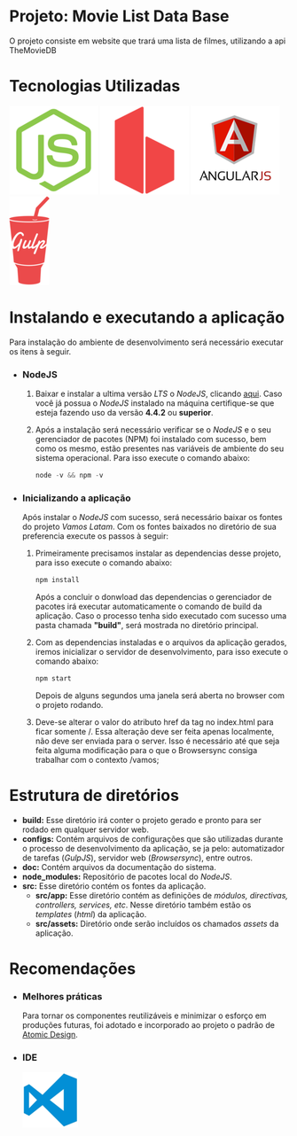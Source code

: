 
# Projeto: Movie List Data Base
O projeto consiste em website que trará uma lista de filmes, utilizando a api TheMovieDB

# Tecnologias Utilizadas
[![NodeJS](doc/assets/nodejs.png)](https://nodejs.org/en/)
[![Browsersync](doc/assets/browsersync.png)](https://www.browsersync.io/)
[![AngularJS](doc/assets/angularjs.png)](https://angularjs.org/)
[![GulpJS](doc/assets/gulpjs.png)](http://gulpjs.com/)


# Instalando e executando a aplicação
Para instalação do ambiente de desenvolvimento será necessário executar os itens à seguir.


* ### NodeJS
  1. Baixar e instalar a ultima versão *LTS* o *NodeJS*, clicando [aqui](https://nodejs.org/en/download/). Caso você já possua o *NodeJS* instalado na máquina certifique-se que esteja fazendo uso da versão **4.4.2** ou **superior**.
  2. Após a instalação será necessário verificar se o *NodeJS* e o seu gerenciador de pacotes (NPM) foi instalado com sucesso, bem como os mesmo, estão presentes nas variáveis de ambiente do seu sistema operacional. Para isso execute o comando abaixo:

      ```javascript
      node -v && npm -v
      ```

* ### Inicializando a aplicação
   Após instalar o *NodeJS* com sucesso, será necessário baixar os fontes do projeto *Vamos Latam*. Com os fontes baixados no diretório de sua preferencia execute os passos à seguir:



   1. Primeiramente precisamos instalar as dependencias desse projeto, para isso execute o comando abaixo:

      ```javascript
      npm install
      ```

      Após a concluir o donwload das dependencias o gerenciador de pacotes irá executar automaticamente o comando de build da aplicação. Caso o processo tenha sido executado com sucesso uma pasta chamada **"build"**, será mostrada no diretório principal.


   2. Com as dependencias instaladas e o arquivos da aplicação gerados, iremos inicializar o servidor de desenvolvimento, para isso execute o comando abaixo:

      ```javascript
      npm start
      ```

      Depois de alguns segundos uma janela será aberta no browser com o projeto rodando.


    3. Deve-se alterar o valor do atributo href da tag <base> no index.html para ficar somente /. Essa alteração deve ser feita apenas localmente, não deve ser enviada para o server. Isso é necessário até que seja feita alguma modificação para o que o Browsersync consiga trabalhar com o contexto /vamos;

    
# Estrutura de diretórios
+ **build:** Esse diretório irá conter o projeto gerado e pronto para ser rodado em qualquer servidor web.
+ **configs:** Contém arquivos de configurações que são utilizadas durante o processo de desenvolvimento da aplicação, se ja pelo: automatizador de tarefas (*GulpJS*), servidor web (*Browsersync*), entre outros.
+ **doc:** Contém arquivos da documentação do sistema.
+ **node_modules:** Repositório de pacotes local do *NodeJS*.
+ **src:** Esse diretório contém os fontes da aplicação.
  + **src/app:** Esse diretório contém as definições de *módulos, directivas, controllers, services, etc*. Nesse diretório também estão os *templates* (*html*) da aplicação.
  + **src/assets:** Diretório onde serão incluídos os chamados *assets* da aplicação.

# Recomendações
+ ### Melhores práticas
  Para tornar os componentes reutilizáveis e minimizar o esforço em produções futuras, foi adotado e incorporado ao projeto o padrão de [Atomic Design](http://bradfrost.com/blog/post/atomic-web-design/).

+ ### IDE
  [![Visual Studio Code](doc/assets/vscode.png)](https://code.visualstudio.com/)

